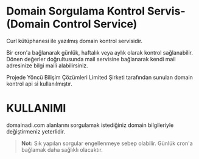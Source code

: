 # Domain Sorgulama Kontrol Servis-(Domain Control Service)

Curl kütüphanesi ile yazılmış domain kontrol servisidir. 

Bir cron'a bağlanarak günlük, haftalık veya aylık olarak kontrol sağlanabilir.
Dönen değerler doğrultusunda mail servisine bağlanarak kendi mail adresinize bilgi maili alabilirsiniz.

Projede Yöncü Bilişim Çözümleri Limited Şirketi tarafından sunulan domain kontrol api si kullanılmıştır.

# KULLANIMI

domainadi.com alanlarını sorgulamak istediğiniz domain bilgileriyle değiştirmeniz yeterlidir.

>**Not:** Sık yapılan sorgular engellenmeye sebep olabilir. Günlük cron'a bağlamak daha sağlıklı olacaktır.
